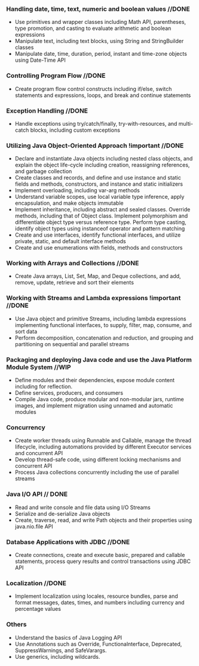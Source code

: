 ### Handling date, time, text, numeric and boolean values //DONE
* Use primitives and wrapper classes including Math API, parentheses, type promotion, and casting to evaluate arithmetic and boolean expressions
* Manipulate text, including text blocks, using String and StringBuilder classes
* Manipulate date, time, duration, period, instant and time-zone objects using Date-Time API

### Controlling Program Flow //DONE
*  Create program flow control constructs including if/else, switch statements and expressions, loops, and break and continue statements 

### Exception Handling //DONE
* Handle exceptions using try/catch/finally, try-with-resources, and multi-catch blocks, including custom exceptions 

### Utilizing Java Object-Oriented Approach !important //DONE
* Declare and instantiate Java objects including nested class objects, and explain the object life-cycle including creation, reassigning references, and garbage collection
* Create classes and records, and define and use instance and static fields and methods, constructors, and instance and static initializers
* Implement overloading, including var-arg methods
* Understand variable scopes, use local variable type inference, apply encapsulation, and make objects immutable
* Implement inheritance, including abstract and sealed classes. Override methods, including that of Object class. Implement polymorphism and differentiate object type versus reference type. 
Perform type casting, identify object types using instanceof operator and pattern matching
* Create and use interfaces, identify functional interfaces, and utilize private, static, and default interface methods
* Create and use enumerations with fields, methods and constructors

### Working with Arrays and Collections //DONE
* Create Java arrays, List, Set, Map, and Deque collections, and add, remove, update, retrieve and sort their elements 

### Working with Streams and Lambda expressions !important  //DONE
* Use Java object and primitive Streams, including lambda expressions implementing functional interfaces, to supply, filter, map, consume, and sort data
* Perform decomposition, concatenation and reduction, and grouping and partitioning on sequential and parallel streams

### Packaging and deploying Java code and use the Java Platform Module System //WIP
* Define modules and their dependencies, expose module content including for reflection. 
* Define services, producers, and consumers
* Compile Java code, produce modular and non-modular jars, runtime images, and implement migration using unnamed and automatic modules

### Concurrency 
* Create worker threads using Runnable and Callable, manage the thread lifecycle, including automations provided by different Executor services and concurrent API
* Develop thread-safe code, using different locking mechanisms and concurrent API
* Process Java collections concurrently including the use of parallel streams

### Java I/O API // DONE
* Read and write console and file data using I/O Streams 
* Serialize and de-serialize Java objects
* Create, traverse, read, and write Path objects and their properties using java.nio.file API

### Database Applications with JDBC //DONE
* Create connections, create and execute basic, prepared and callable statements, process query results and control transactions using JDBC API 

### Localization //DONE
* Implement localization using locales, resource bundles, parse and format messages, dates, times, and numbers including currency and percentage values 

### Others
* Understand the basics of Java Logging API
* Use Annotations such as Override, Functionalnterface, Deprecated, SuppressWarnings, and SafeVarargs.
* Use generics, including wildcards.





